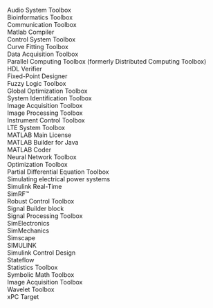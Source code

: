 Audio System Toolbox  
Bioinformatics Toolbox  
Communication Toolbox  
Matlab Compiler  
Control System Toolbox  
Curve Fitting Toolbox  
Data Acquisition Toolbox  
Parallel Computing Toolbox (formerly Distributed Computing Toolbox)  
HDL Verifier  
Fixed-Point Designer  
Fuzzy Logic Toolbox  
Global Optimization Toolbox  
System Identification Toolbox  
Image Acquisition Toolbox  
Image Processing Toolbox  
Instrument Control Toolbox  
LTE System Toolbox  
MATLAB Main License  
MATLAB Builder for Java  
MATLAB Coder  
Neural Network Toolbox  
Optimization Toolbox  
Partial Differential Equation Toolbox  
Simulating electrical power systems  
Simulink Real-Time  
SimRF™  
Robust Control Toolbox  
Signal Builder block  
Signal Processing Toolbox  
SimElectronics  
SimMechanics  
Simscape  
SIMULINK  
Simulink Control Design  
Stateflow  
Statistics Toolbox  
Symbolic Math Toolbox  
Image Acquisition Toolbox  
Wavelet Toolbox  
xPC Target
